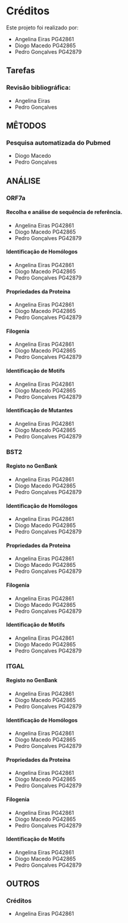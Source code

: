 # Créditos

Este projeto foi realizado por:
- Angelina Eiras PG42861
- Diogo Macedo PG42865
- Pedro Gonçalves PG42879

## Tarefas

### Revisão bibliográfica:
- Angelina Eiras
- Pedro Gonçalves


## MÊTODOS
### Pesquisa automatizada do Pubmed
- Diogo Macedo
- Pedro Gonçalves


## ANÁLISE
### ORF7a
#### Recolha e análise de sequência de referência.
- Angelina Eiras PG42861
- Diogo Macedo PG42865
- Pedro Gonçalves PG42879

#### Identificação de Homólogos
- Angelina Eiras PG42861
- Diogo Macedo PG42865
- Pedro Gonçalves PG42879

#### Propriedades da Proteína
- Angelina Eiras PG42861
- Diogo Macedo PG42865
- Pedro Gonçalves PG42879

#### Filogenia
- Angelina Eiras PG42861
- Diogo Macedo PG42865
- Pedro Gonçalves PG42879

#### Identificação de Motifs
- Angelina Eiras PG42861
- Diogo Macedo PG42865
- Pedro Gonçalves PG42879

#### Identificação de Mutantes
- Angelina Eiras PG42861
- Diogo Macedo PG42865
- Pedro Gonçalves PG42879


### BST2
#### Registo no GenBank
- Angelina Eiras PG42861
- Diogo Macedo PG42865
- Pedro Gonçalves PG42879

#### Identificação de Homólogos
- Angelina Eiras PG42861
- Diogo Macedo PG42865
- Pedro Gonçalves PG42879

#### Propriedades da Proteína
- Angelina Eiras PG42861
- Diogo Macedo PG42865
- Pedro Gonçalves PG42879

#### Filogenia
- Angelina Eiras PG42861
- Diogo Macedo PG42865
- Pedro Gonçalves PG42879

#### Identificação de Motifs
- Angelina Eiras PG42861
- Diogo Macedo PG42865
- Pedro Gonçalves PG42879

### ITGAL
#### Registo no GenBank
- Angelina Eiras PG42861
- Diogo Macedo PG42865
- Pedro Gonçalves PG42879

#### Identificação de Homólogos
- Angelina Eiras PG42861
- Diogo Macedo PG42865
- Pedro Gonçalves PG42879

#### Propriedades da Proteína
- Angelina Eiras PG42861
- Diogo Macedo PG42865
- Pedro Gonçalves PG42879

#### Filogenia
- Angelina Eiras PG42861
- Diogo Macedo PG42865
- Pedro Gonçalves PG42879

#### Identificação de Motifs
- Angelina Eiras PG42861
- Diogo Macedo PG42865
- Pedro Gonçalves PG42879

## OUTROS
### Créditos
- Angelina Eiras PG42861